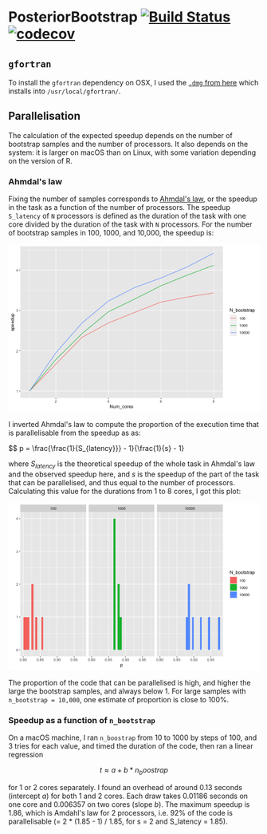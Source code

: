 PosteriorBootstrap
[![Build Status](https://travis-ci.com/alan-turing-institute/PosteriorBootstrap.svg?branch=master)](https://travis-ci.com/alan-turing-institute/PosteriorBootstrap)
[![codecov](https://codecov.io/gh/alan-turing-institute/PosteriorBootstrap/branch/master/graph/badge.svg)](https://codecov.io/gh/alan-turing-institute/PosteriorBootstrap)
==================

## `gfortran`
To install the `gfortran` dependency on OSX, I used the [`.dmg` from here](https://github.com/fxcoudert/gfortran-for-macOS/releases) which installs into `/usr/local/gfortran/`.

## Parallelisation

The calculation of the expected speedup depends on the number of bootstrap
samples and the number of processors. It also depends on the system: it is
larger on macOS than on Linux, with some variation depending on the version of
R.

### Ahmdal's law

Fixing the number of samples corresponds to [Ahmdal's
law](https://en.wikipedia.org/wiki/Ahmdal's_Law), or the speedup in the task as
a function of the number of processors. The speedup `S_latency` of `N` processors is defined as
the duration of the task with one core divided by the duration of the task with
`N` processors. For the number of bootstrap samples in
100, 1000, and 10,000, the speedup is:

![Parallelisation speedup](Speedup.png)

I inverted Ahmdal's law to compute the proportion of the execution time that is
parallelisable from the speedup as as:

$$ p = \frac{\frac{1}{S_{latency}}} - 1}{\frac{1}{s} - 1}

where $S_{latency}$ is the theoretical speedup of the whole task in Ahmdal's law
and the observed speedup here, and $s$ is the speedup of the part of the task
that can be parallelised, and thus equal to the number of
processors. Calculating this value for the durations from 1 to 8 cores, I got
this plot:

![Parallelisation proportion](Proportion.png)

The proportion of the code that can be parallelised is high, and higher the
large the bootstrap samples, and always below 1. For large samples with
`n_bootstrap = 10,000`, one estimate of proportion is close to 100%.

### Speedup as a function of `n_bootstrap`

On a macOS machine, I ran `n_boostrap` from 10 to 1000 by steps of 100, and 3
tries for each value, and timed the duration of the code, then ran a linear
regression

$$ t \approx a + b * n_boostrap $$

for 1 or 2 cores separately. I found an overhead of around 0.13 seconds
(intercept $a$) for both 1 and 2 cores. Each draw takes 0.01186 seconds on one
core and 0.006357 on two cores (slope $b$). The maximum speedup is 1.86, which
is Amdahl's law for 2 processors, i.e. 92% of the code is parallelisable (= 2 *
(1.85 - 1) / 1.85, for s = 2 and S_latency = 1.85).


